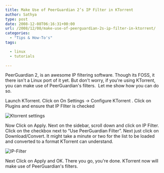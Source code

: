 ```yaml
---
title: Make Use of PeerGuardian 2’s IP Filter in KTorrent
author: Sathya
type: post
date: 2008-12-08T06:16:31+00:00
url: /2008/12/08/make-use-of-peerguardian-2s-ip-filter-in-ktorrent/
categories:
  - "Tips & How-To's"
tags:

  - linux
  - tutorials
  
---
```

PeerGuardian 2, is an awesome IP filtering software. Though its FOSS, it there isn't a Linux port of it yet. But don't worry, if you're using KTorrent, you can make use of PeerGuardian's filters.  Let me show how you can do so.

<!--more-->

Launch KTorrent. Click on On Settings -> Configure KTorrent . Click on Plugins and ensure that IP FIlter is checked

![Ktorrent settings][1]

Now Click on Apply. Next on the sidebar, scroll down and click on IP Filter. Click on the checkbox next to &#8220;Use PeerGuardian Filter&#8221;. Next just click on Download/Convert. It might take a minute or two for the list to be loaded and converted to a format KTorrent can understand.

![IP-Filter][2]

Next Click on Apply and OK. There you go, you're done. KTorrent now will make use of PeerGuardian's filters.

 [1]: https://farm4.static.flickr.com/3162/3091279823_ccff6b30cd_m.jpg
 [2]: https://farm4.static.flickr.com/3235/3091279829_fbca833b4e_m.jpg
